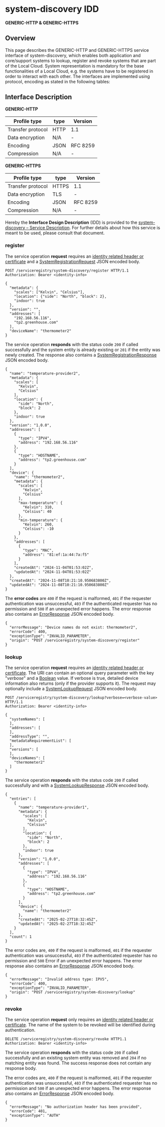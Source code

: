# system-discovery IDD
**GENERIC-HTTP & GENERIC-HTTPS**

## Overview

This page describes the GENERIC-HTTP and GENERIC-HTTPS service interface of system-discovery, which enables both
application and core/support systems to lookup, register and revoke systems that are part of the Local Cloud.  System representation is mandatory for the base functionalities of a Local Cloud, e.g. the systems have to be registered in order to interact with each other. The interfaces are implemented using protocol, encoding as stated in the following tables:

## Interface Description

**GENERIC-HTTP**

Profile type | type | Version
--- | --- | ---
Transfer protocol | HTTP | 1.1
Data encryption | N/A | -
Encoding | JSON | RFC 8259
Compression | N/A | -

**GENERIC-HTTPS**

Profile type | type | Version
--- | --- | ---
Transfer protocol | HTTPS | 1.1
Data encryption | TLS | -
Encoding | JSON | RFC 8259
Compression | N/A | -

Hereby the **Interface Design Description** (IDD) is provided to the [system-discovery – Service Description](../../assets/sd/5_0_0/system-discovery_sd.pdf). For further details about how this service is meant to be used, please consult that document.

### register

The service operation **request** requires an [identity related header or certificate](../authentication_policy.md/#http) and a [SystemRegistrationRequest](../data-models/system-registration-request.md)
JSON encoded body.

```
POST /serviceregistry/system-discovery/register HTTP/1.1
Authorization: Bearer <identity-info>

{
  "metadata": {
    "scales": ["Kelvin", "Celsius"],
    "location": {"side": "North", "block": 2},
    "indoor": true
  },
  "version": "",
  "addresses": [
    "192.168.56.116",
    "tp2.greenhouse.com"
  ],
  "deviceName": "thermometer2"
}
```

The service operation **responds** with the status code `200` if called successfully and the system
entity is already existing or `201` if the entity was newly created. The response also contains a
[SystemRegistrationResponse](../data-models/system-registration-response.md) JSON encoded body.

```
{
  "name": "temperature-provider2",
  "metadata": {
    "scales": [
      "Kelvin",
      "Celsius"
    ],
    "location": {
      "side": "North",
      "block": 2
    },
    "indoor": true
  },
  "version": "1.0.0",
  "addresses": [
    {
      "type": "IPV4",
      "address": "192.168.56.116"
    },
    {
      "type": "HOSTNAME",
      "address": "tp2.greenhouse.com"
    }
  ],
  "device": {
    "name": "thermometer2",
    "metadata": {
      "scales": [
        "Kelvin",
        "Celsius"
      ],
      "max-temperature": {
        "Kelvin": 310,
        "Celsius": 40
      },
      "min-temperature": {
        "Kelvin": 260,
        "Celsius": -10
      }
    },
    "addresses": [
      {
        "type": "MAC",
        "address": "81:ef:1a:44:7a:f5"
      }
    ],
    "createdAt": "2024-11-04T01:53:02Z",
    "updatedAt": "2024-11-04T01:53:02Z"
  },
  "createdAt": "2024-11-08T10:21:10.950683800Z",
  "updatedAt": "2024-11-08T10:21:10.950683800Z"
}
```

The **error codes** are `400` if the request is malformed, `401` if the requester authentication was unsuccessful,
`403` if the authenticated requester has no permission and
`500` if an unexpected error happens. The error response also contains an
[ErrorResponse](../data-models/error-response.md) JSON encoded body.

```
{
  "errorMessage": "Device names do not exist: thermometer2",
  "errorCode": 400,
  "exceptionType": "INVALID_PARAMETER",
  "origin": "POST /serviceregistry/system-discovery/register"
}
```

### lookup

The service operation **request** requires an [identity related header or certificate](../authentication_policy.md/#http). The URI can contain an optional query parameter with the key "_verbose_" and a [Boolean](../primitives.md#boolean) value. If verbose is true, detailed device information also returns (only if the provider supports it). The request may optionally include a [SystemLookupRequest](../data-models/system-lookup-request.md) JSON encoded body.

```
POST /serviceregistry/system-discovery/lookup?verbose=<verbose-value> HTTP/1.1
Authorization: Bearer <identity-info>

{
  "systemNames": [
  ],
  "addresses": [
  ],
  "addressType": "",
  "metadataRequirementList": [
  ],
  "versions": [
  ],
  "deviceNames": [
    "thermometer2"
  ]
}
```

The service operation **responds** with the status code `200` if called successfully and with a [SystemLookupResponse](../data-models/system-lookup-response.md) JSON encoded body.

```
{
  "entries": [
    {
      "name": "temperature-provider1",
      "metadata": {
        "scales": [
          "Kelvin",
          "Celsius"
        ],
        "location": {
          "side": "North",
          "block": 2
        },
        "indoor": true
      },
      "version": "1.0.0",
      "addresses": [
        {
          "type": "IPV4",
          "address": "192.168.56.116"
        },
        {
          "type": "HOSTNAME",
          "address": "tp2.greenhouse.com"
        }
      ],
      "device": {
        "name": "thermometer2"
      },
      "createdAt": "2025-02-27T18:32:45Z",
      "updatedAt": "2025-02-27T18:32:45Z"
    }
  ],
  "count": 1
}
```

The error codes are, `400` if the request is malformed, `401` if the requester authentication was unsuccessful, `403` if the authenticated requester has no permission and `500` Error if an unexpected error happens. The error response also contains an [ErrorResponse](../data-models/error-response.md) JSON encoded body.

```
{
  "errorMessage": "Invalid address type: IPV5",
  "errorCode": 400,
  "exceptionType": "INVALID_PARAMETER",
  "origin": "POST /serviceregistry/system-discovery/lookup"
}
```

### revoke

The service operation **request** only requires an [identity related header or certificate](../authentication_policy.md/#http). The name of the system to be revoked will be identified during authentication.

```
DELETE /serviceregistry/system-discovery/revoke HTTP1.1
Authorization: Bearer <identity-info>
```

The service operation **responds** with the status code `200` if called successfully and an existing system
entity was removed and `204` if no matching entity was found. The success response does not contain
any response body.

The error codes are, `400` if the request is malformed, `401` if the requester authentication was unsuccessful, `403` if the authenticated requester has no permission and `500` if an unexpected error happens. The error response also contains an [ErrorResponse](../data-models/error-response.md) JSON encoded body.

```
{
  "errorMessage": "No authorization header has been provided",
  "errorCode": 401,
  "exceptionType": "AUTH"
}
```